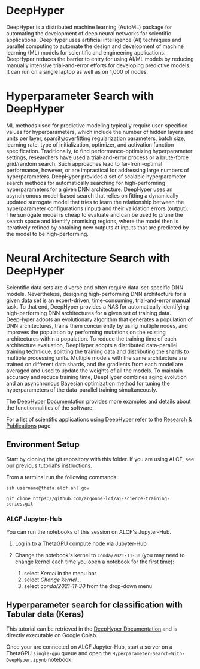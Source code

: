 # DeepHyper


DeepHyper is a distributed machine learning (AutoML) package for automating the development of deep neural networks for scientific applications. DeepHyper uses artificial intelligence (AI) techniques and parallel computing to automate the design and development of machine learning (ML) models for scientific and engineering applications. DeepHyper reduces the barrier to entry for using AI/ML models by reducing manually intensive trial-and-error efforts for developing predictive models. It can run on a single laptop as well as on 1,000 of nodes.

# Hyperparameter Search with DeepHyper
ML methods used for predictive modeling typically require user-specified values for hyperparameters, which include the number of hidden layers and units per layer, sparsity/overfitting regularization parameters, batch size, learning rate, type of initialization, optimizer, and activation function specification. Traditionally, to find performance-optimizing hyperparameter settings, researchers have used a trial-and-error process or a brute-force grid/random search. Such approaches lead to far-from-optimal performance, however, or are impractical for addressing large numbers of hyperparameters. DeepHyper provides a set of scalable hyperparameter search methods for automatically searching for high-performing hyperparameters for a given DNN architecture. DeepHyper uses an asynchronous model-based search that relies on fitting a dynamically updated surrogate model that tries to learn the relationship between the hyperparameter configurations (input) and their validation errors (output). The surrogate model is cheap to evaluate and can be used to prune the search space and identify promising regions, where the model then is iteratively refined by obtaining new outputs at inputs that are predicted by the model to be high-performing.  

# Neural Architecture Search with DeepHyper
Scientific data sets are diverse and often require data-set-specific DNN models. Nevertheless, designing high-performing DNN architecture for a given data set is an expert-driven, time-consuming, trial-and-error manual task. To that end, DeepHyper provides a NAS for automatically identifying high-performing DNN architectures for a given set of training data. DeepHyper adopts an evolutionary algorithm that generates a population of DNN architectures, trains them concurrently by using multiple nodes, and improves the population by performing mutations on the existing architectures within a population. To reduce the training time of each architecture evaluation, DeepHyper adopts a distributed data-parallel training technique, splitting the training data and distributing the shards to multiple processing units. Multiple models with the same architecture are trained on different data shards, and the gradients from each model are averaged and used to update the weights of all the models. To maintain accuracy and reduce training time, DeepHyper combines aging evolution and an asynchronous Bayesian optimization method for tuning the hyperparameters of the data-parallel training simultaneously. 

The [DeepHyper Documentation](https://deephyper.readthedocs.io/en/latest/index.html) provides more examples and details about the functionnalities of the software.

For a list of scientific applications using DeepHyper refer to the [Research & Publications](https://deephyper.readthedocs.io/en/latest/research.html) page.

## Environment Setup

Start by cloning the git repository with this folder. If you are using ALCF, see our [previous tutorial's instructions.](https://github.com/argonne-lcf/ai-science-training-series/blob/main/00_introToAlcf/02_howToSetupEnvironment.md#git-repo)

From a terminal run the following commands:

```
ssh username@theta.alcf.anl.gov
```
```
git clone https://github.com/argonne-lcf/ai-science-training-series.git
```


### ALCF Jupyter-Hub

You can run the notebooks of this session on ALCF's Jupyter-Hub. 

1. [Log in to a ThetaGPU compute node via Jupyter-Hub](https://github.com/argonne-lcf/ai-science-training-series/blob/main/00_introToAlcf/04_jupyterNotebooks.md)

2. Change the notebook's kernel to `conda/2021-11-30` (you may need to change kernel each time you open a notebook for the first time):

    1. select *Kernel* in the menu bar
    1. select *Change kernel...*
    1. select *conda/2021-11-30* from the drop-down menu

## Hyperparameter search for classification with Tabular data (Keras)

This tutorial can be retrieved in the [DeepHyper Documentation](https://deephyper.readthedocs.io/en/latest/tutorials/tutorials/colab/HPS_basic_classification_with_tabular_data/notebook.html) and is directly executable on Google Colab.

Once your are connected on ALCF Jupyter-Hub, start a server on a ThetaGPU `single-gpu` queue and open the `Hyperparameter-Search-With-DeepHyper.ipynb` notebook.
